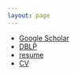 ```yaml
---
layout: page
---
```


 * [Google Scholar](https://scholar.google.com/citations?user=TNTgAPQAAAAJ&hl=en)
 * [DBLP](https://dblp.uni-trier.de/pers/hd/m/Murrugarra=Llerena:Nils)
 * [resume](nineil.github.io/files/nils_CV_small_10.2018.pdf)
 * [CV](nineil.github.io/files/nils_CV_full_10.2018.pdf)
